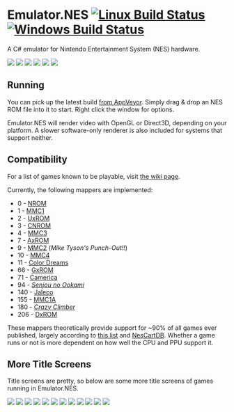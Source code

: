 # Emulator.NES [![Linux Build Status](https://travis-ci.org/Xyene/Emulator-.NES.svg?branch=master)](https://travis-ci.org/Xyene/Emulator-.NES) [![Windows Build Status](https://ci.appveyor.com/api/projects/status/gup13j6tw463siny?svg=true)](https://ci.appveyor.com/project/Xyene/emulator-nes)

 A C# emulator for Nintendo Entertainment System (NES) hardware.

![](http://i.imgur.com/aef0cM9.png) <!-- Donkey Kong -->
![](http://i.imgur.com/OjrvRmz.png) <!-- Super Mario Bros -->
![](http://i.imgur.com/OKPWHhP.png) <!-- Zelda -->
![](http://i.imgur.com/cga8ku8.png) <!-- Adventures of Lolo -->
![](http://i.imgur.com/Xyfp0AZ.png) <!-- Castlevania 2 -->
![](http://i.imgur.com/9lBMzz8.png) <!-- Contra -->

## Running
You can pick up the latest build [from AppVeyor](https://ci.appveyor.com/project/Xyene/emulator-nes/build/artifacts).
Simply drag & drop an NES ROM file into it to start. Right click the window for options.

Emulator.NES will render video with OpenGL or Direct3D, depending on your platform. A slower software-only renderer
is also included for systems that support neither.

## Compatibility
For a list of games known to be playable, visit [the wiki page](https://github.com/Xyene/Emulator.NES/wiki/Games-Known-to-Work).

Currently, the following mappers are implemented:

* 0 - [NROM](http://bootgod.dyndns.org:7777/search.php?ines=0)
* 1 - [MMC1](http://bootgod.dyndns.org:7777/search.php?ines=1)
* 2 - [UxROM](http://bootgod.dyndns.org:7777/search.php?ines=2)
* 3 - [CNROM](http://bootgod.dyndns.org:7777/search.php?ines=3)
* 4 - [MMC3](http://bootgod.dyndns.org:7777/search.php?ines=4)
* 7 - [AxROM](http://bootgod.dyndns.org:7777/search.php?ines=7)
* 9 - [MMC2](http://bootgod.dyndns.org:7777/search.php?ines=9) (*Mike Tyson's Punch-Out!!*)
* 10 - [MMC4](http://bootgod.dyndns.org:7777/search.php?ines=10)
* 11 - [Color Dreams](http://bootgod.dyndns.org:7777/search.php?ines=11)
* 66 - [GxROM](http://bootgod.dyndns.org:7777/search.php?ines=66)
* 71 - [Camerica](http://bootgod.dyndns.org:7777/search.php?ines=71)
* 94 - [*Senjou no Ookami*](http://bootgod.dyndns.org:7777/search.php?ines=94)
* 140 - [Jaleco](http://bootgod.dyndns.org:7777/search.php?ines=140)
* 155 - [MMC1A](http://bootgod.dyndns.org:7777/search.php?ines=155)
* 180 - [*Crazy Climber*](http://bootgod.dyndns.org:7777/search.php?ines=180)
* 206 - [DxROM](http://bootgod.dyndns.org:7777/search.php?ines=206)

These mappers theoretically provide support for ~90% of all games ever published, largely according to [this list](http://tuxnes.sourceforge.net/nesmapper.txt) and [NesCartDB](http://bootgod.dyndns.org:7777).
Whether a game runs or not is more dependent on how well the CPU and PPU support it.

## More Title Screens
Title screens are pretty, so below are some more title screens of games running in Emulator.NES.

![](http://i.imgur.com/9nF1RF0.png) <!-- Tetris -->
![](https://i.imgur.com/mFTLSVo.png) <!-- Super Mario Bros. 3 -->
![](http://i.imgur.com/ot4FOwH.png) <!-- Castlevania -->
![](https://i.imgur.com/4MXMFnw.png) <!-- Battletoads -->
![](http://i.imgur.com/KGrhRwt.png) <!-- Senjou no Ookami -->
![](http://i.imgur.com/aMmF3dM.png) <!-- Crazy Climber -->
![](http://i.imgur.com/elm1Vpx.png) <!-- Mega Man -->
![](http://i.imgur.com/T5k2ctD.png) <!-- Fire Emblem Gaiden -->
![](https://i.imgur.com/iLn7Puq.png) <!-- Challenge of the Dragon -->
![](https://i.imgur.com/nQYxowh.png) <!-- Babel no Tou -->
![](https://i.imgur.com/8BArNlT.png) <!-- Captain Sky Hawk -->
![](https://i.imgur.com/g0UsJDz.png) <!-- Mike Tyson's Punch-Out!! -->
